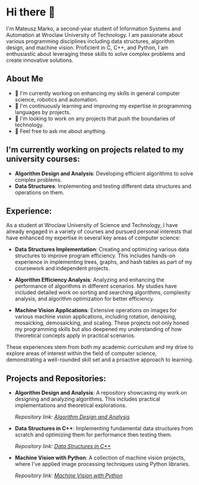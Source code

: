# Hi there 👋

I'm Mateusz Marko, a second-year student of Information Systems and Automation at Wroclaw University of Technology. I am passionate about various programming disciplines including data structures, algorithm design, and machine vision. Proficient in C, C++, and Python, I am enthusiastic about leveraging these skills to solve complex problems and create innovative solutions.

## About Me

- 🔭 I'm currently working on enhancing my skills in general computer science, robotics and automation.
- 🌱 I'm continuously learning and improving my expertise in programming languages by projects.
- 👯 I'm looking to work on any projects that push the boundaries of technology.
- 💬 Feel free to ask me about anything.

## I'm currently working on projects related to my university courses:

- **Algorithm Design and Analysis**: Developing efficient algorithms to solve complex problems.
- **Data Structures**: Implementing and testing different data structures and operations on them.

## Experience:

As a student at Wroclaw University of Science and Technology, I have already engaged in a variety of courses and pursued personal interests that have enhanced my expertise in several key areas of computer science:

- **Data Structures Implementation**: Creating and optimizing various data structures to improve program efficiency. This includes hands-on experience in implementing trees, graphs, and hash tables as part of my coursework and independent projects.

- **Algorithm Efficiency Analysis**: Analyzing and enhancing the performance of algorithms in different scenarios. My studies have included detailed work on sorting and searching algorithms, complexity analysis, and algorithm optimization for better efficiency.

- **Machine Vision Applications**: Extensive operations on images for various machine vision applications, including rotation, denoising, mosaicking, demosaicking, and scaling. These projects not only honed my programming skills but also deepened my understanding of how theoretical concepts apply in practical scenarios.

These experiences stem from both my academic curriculum and my drive to explore areas of interest within the field of computer science, demonstrating a well-rounded skill set and a proactive approach to learning.


## Projects and Repositories:

- **Algorithm Design and Analysis**: A repository showcasing my work on designing and analyzing algorithms. This includes practical implementations and theoretical explorations.
  
  _Repository link: [Algorithm Design and Analysis](https://github.com/MrMatier/Algorithm-Design-and-Analysis)_

- **Data Structures in C++**: Implementing fundamental data structures from scratch and optimizing them for performance then testing them.
  
  _Repository link: [Data Structures in C++](https://github.com/MrMatier/Data-Structures)_

- **Machine Vision with Python**: A collection of machine vision projects, where I've applied image processing techniques using Python libraries.
  
  _Repository link: [Machine Vision with Python](https://github.com/MrMatier/Machine-Vision)_
